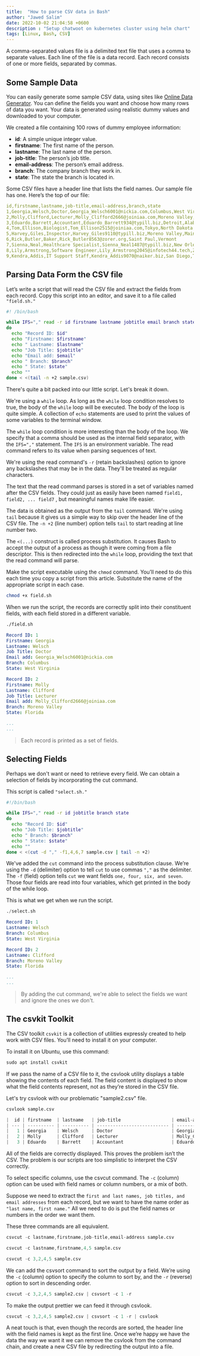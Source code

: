 ```yaml
---
title:  "How to parse CSV data in Bash"
author: "Jawed Salim"
date: 2022-10-02 21:04:58 +0600
description : "Setup chatwoot on kubernetes cluster using helm chart"
tags: [Linux, Bash, CSV]
---
```


A comma-separated values file is a delimited text file that uses a comma to separate values. Each line of the file is a data record. Each record consists of one or more fields, separated by commas.

## Some Sample Data

You can easily generate some sample CSV data, using sites like [Online Data Generator](https://www.onlinedatagenerator.com/). You can define the fields you want and choose how many rows of data you want. Your data is generated using realistic dummy values and downloaded to your computer.

We created a file containing 100 rows of dummy employee information:

- **id**: A simple unique integer value.
- **firstname**: The first name of the person.
- **lastname**: The last name of the person.
- **job-title**: The person’s job title.
- **email-address**: The person’s email address.
- **branch**: The company branch they work in.
- **state**: The state the branch is located in.

Some CSV files have a header line that lists the field names. Our sample file has one. Here’s the top of our file:

```yaml
id,firstname,lastname,job-title,email-address,branch,state
1,Georgia,Welsch,Doctor,Georgia_Welsch6001@nickia.com,Columbus,West Virginia
2,Molly,Clifford,Lecturer,Molly_Clifford2666@joiniaa.com,Moreno Valley,Florida
3,Eduardo,Barrett,Accountant,Eduardo_Barrett934@typill.biz,Detroit,Alabama
4,Tom,Ellison,Biologist,Tom_Ellison2515@joiniaa.com,Tokyo,North Dakota
5,Harvey,Giles,Inspector,Harvey_Giles9110@typill.biz,Moreno Valley,Maine
6,Rick,Butler,Baker,Rick_Butler8563@zorer.org,Saint Paul,Vermont
7,Sienna,Neal,Healthcare Specialist,Sienna_Neal1487@typill.biz,New Orleans,Texas
8,Lily,Armstrong,Software Engineer,Lily_Armstrong2045@infotech44.tech,Zurich,Hawaii
9,Kendra,Addis,IT Support Staff,Kendra_Addis9070@naiker.biz,San Diego,Texas
```

## Parsing Data Form the CSV file

Let’s write a script that will read the CSV file and extract the fields from each record. Copy this script into an editor, and save it to a file called `"field.sh."`

```sh
#! /bin/bash

while IFS="," read -r id firstname lastname jobtitle email branch state
do
  echo "Record ID: $id"
  echo "Firstname: $firstname"
  echo " Lastname: $lastname"
  echo "Job Title: $jobtitle"
  echo "Email add: $email"
  echo " Branch: $branch"
  echo " State: $state"
  echo ""
done < <(tail -n +2 sample.csv)
```

There's quite a bit packed into our little script. Let's break it down.

We're using a `while` loop. As long as the `while` loop condition resolves to true, the body of the `while` loop will be executed. The body of the loop is quite simple. A collection of `echo` statements are used to print the values of some variables to the terminal window.

The `while` loop condition is more interesting than the body of the loop. We specify that a comma should be used as the internal field separator, with the `IFS=","` statement. The `IFS` is an environment variable. The read command refers to its value when parsing sequences of text.

We're using the read command's `-r` (retain backslashes) option to ignore any backslashes that may be in the data. They'll be treated as regular characters.

The text that the read command parses is stored in a set of variables named after the CSV fields. They could just as easily have been named `field1, field2, ... field7` , but meaningful names make life easier.

The data is obtained as the output from the `tail` command. We're using `tail` because it gives us a simple way to skip over the header line of the CSV file. The `-n +2` (line number) option tells `tail` to start reading at line number two.

The `<(...)` construct is called process substitution. It causes Bash to accept the output of a process as though it were coming from a file descriptor. This is then redirected into the `while` loop, providing the text that the read command will parse.

Make the script executable using the `chmod` command. You’ll need to do this each time you copy a script from this article. Substitute the name of the appropriate script in each case.

```sh
chmod +x field.sh
```

When we run the script, the records are correctly split into their constituent fields, with each field stored in a different variable.

```sh
./field.sh
```

```yaml
Record ID: 1
Firstname: Georgia
Lastname: Welsch
Job Title: Doctor
Email add: Georgia_Welsch6001@nickia.com
Branch: Columbus
State: West Virginia

Record ID: 2
Firstname: Molly
Lastname: Clifford
Job Title: Lecturer
Email add: Molly_Clifford2666@joiniaa.com
Branch: Moreno Valley
State: Florida

...
...
```

> Each record is printed as a set of fields.

## Selecting Fields

Perhaps we don't want or need to retrieve every field. We can obtain a selection of fields by incorporating the cut command.

This script is called `"select.sh."`

```sh
#!/bin/bash

while IFS="," read -r id jobtitle branch state
do
  echo "Record ID: $id"
  echo "Job Title: $jobtitle"
  echo " Branch: $branch"
  echo " State: $state"
  echo ""
done < <(cut -d "," -f1,4,6,7 sample.csv | tail -n +2)
```

We've added the `cut` command into the process substitution clause. We’re using the `-d` (delimiter) option to tell `cut` to use commas `","` as the delimiter. The `-f` (field) option tells `cut` we want fields `one, four, six, and seven`. Those four fields are read into four variables, which get printed in the body of the while loop.

This is what we get when we run the script.

```s
./select.sh
```

```yaml
Record ID: 1
Lastname: Welsch
Branch: Columbus
State: West Virginia

Record ID: 2
Lastname: Clifford
Branch: Moreno Valley
State: Florida

...
...
```

> By adding the cut command, we're able to select the fields we want and ignore the ones we don't.

## The csvkit Toolkit

The CSV toolkit `csvkit` is a collection of utilities expressly created to help work with CSV files. You’ll need to install it on your computer.

To install it on Ubuntu, use this command:

```s
sudo apt install csvkit
```

If we pass the name of a CSV file to it, the csvlook utility displays a table showing the contents of each field. The field content is displayed to show what the field contents represent, not as they’re stored in the CSV file.

Let's try csvlook with our problematic "sample2.csv" file.

```s
csvlook sample.csv
```

```s
|  id | firstname  | lastname   | job-title                   | email-address                      | branch          | state          |
| --- | ---------- | ---------- | --------------------------- | ---------------------------------- | --------------- | -------------- |
|   1 | Georgia    | Welsch     | Doctor                      | Georgia_Welsch6001@nickia.com      | Columbus        | West Virginia  |
|   2 | Molly      | Clifford   | Lecturer                    | Molly_Clifford2666@joiniaa.com     | Moreno Valley   | Florida        |
|   3 | Eduardo    | Barrett    | Accountant                  | Eduardo_Barrett934@typill.biz      | Detroit         | Alabama        |
```

All of the fields are correctly displayed. This proves the problem isn’t the CSV. The problem is our scripts are too simplistic to interpret the CSV correctly.

To select specific columns, use the csvcut command. The `-c` (column) option can be used with field names or column numbers, or a mix of both.

Suppose we need to extract the `first and last names, job titles, and email addresses` from each record, but we want to have the name order as `"last name, first name."` All we need to do is put the field names or numbers in the order we want them.

These three commands are all equivalent.

```s
csvcut -c lastname,firstname,job-title,email-address sample.csv
```

```s
csvcut -c lastname,firstname,4,5 sample.csv
```

```s
csvcut -c 3,2,4,5 sample.csv
```

We can add the csvsort command to sort the output by a field. We’re using the `-c` (column) option to specify the column to sort by, and the `-r` (reverse) option to sort in descending order.

```s
csvcut -c 3,2,4,5 sample2.csv | csvsort -c 1 -r
```

To make the output prettier we can feed it through csvlook.

```s
csvcut -c 3,2,4,5 sample2.csv | csvsort -c 1 -r | csvlook
```

A neat touch is that, even though the records are sorted, the header line with the field names is kept as the first line. Once we’re happy we have the data the way we want it we can remove the csvlook from the command chain, and create a new CSV file by redirecting the output into a file.

